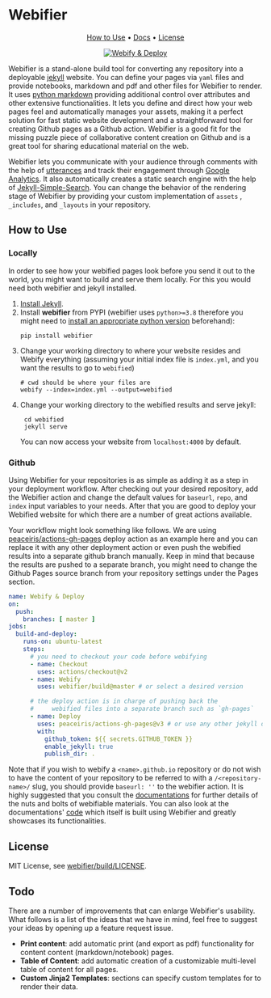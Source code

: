 # Webifier

<p align="center">
  <a href="#how-to-use">How to Use</a> •
  <a href="https://webifier.github.io/">Docs</a> •
  <a href="#license">License</a>
</p>

<p align="center" markdown="1">
    <a href="https://github.com/webifier/build/actions/workflows/python-publish.yml" >
        <img src="https://github.com/webifier/build/actions/workflows/python-publish.yml/badge.svg" alt="Webify & Deploy">
    </a>
</p>

Webifier is a stand-alone build tool for converting any repository into a deployable [jekyll](https://jekyllrb.com/)
website. You can define your pages via `yaml` files and provide notebooks, markdown and pdf and other files for Webifier
to render. It uses [python markdown](https://python-markdown.github.io/)
providing additional control over attributes and other extensive functionalities. It lets you define and direct how your
web pages feel and automatically manages your assets, making it a perfect solution for fast static website development
and a straightforward tool for creating Github pages as a Github action. Webifier is a good fit for the missing puzzle
piece of collaborative content creation on Github and is a great tool for sharing educational material on the web.

Webifier lets you communicate with your audience through comments with the help of [utterances](https://utteranc.es/)
and track their engagement through [Google Analytics](https://analytics.google.com/). It also automatically creates a
static search engine with the help of [Jekyll-Simple-Search](https://github.com/christian-fei/Simple-Jekyll-Search). You
can change the behavior of the rendering stage of Webifier by providing your custom implementation of  `assets`
, `_includes`, and `_layouts` in your repository.

## How to Use

### Locally

In order to see how your webified pages look before you send it out to the world, you might want to build and serve them
locally. For this you would need both webifier and jekyll installed.

1. [Install Jekyll](https://jekyllrb.com/docs/installation/).
2. Install **webifier** from PYPI (webifier uses `python>=3.8` therefore you might need
   to [install an appropriate python version](https://www.python.org/downloads/) beforehand):
   ```shell
   pip install webifier
   ```
3. Change your working directory to where your website resides and Webify everything (assuming your initial index file
   is `index.yml`, and you want the results to go to `webified`)
   ```shell
   # cwd should be where your files are
   webify --index=index.yml --output=webified
   ```
4. Change your working directory to the webified results and serve jekyll:
   ```shell
    cd webified
    jekyll serve
    ```
   You can now access your website from `localhost:4000` by default.

### Github

Using Webifier for your repositories is as simple as adding it as a step in your deployment workflow. After checking out
your desired repository, add the Webifier action and change the default values for `baseurl`, `repo`, and `index` input
variables to your needs. After that you are good to deploy your Webified website for which there are a number of great
actions available.

Your workflow might look something like follows. We are using
[peaceiris/actions-gh-pages](https://github.com/peaceiris/actions-gh-pages) deploy action as an example here and you can
replace it with any other deployment action or even push the webified results into a separate github branch manually.
Keep in mind that because the results are pushed to a separate branch, you might need to change the Github Pages source
branch from your repository settings under the Pages section.

```yaml
name: Webify & Deploy
on:
  push:
    branches: [ master ]
jobs:
  build-and-deploy:
    runs-on: ubuntu-latest
    steps:
      # you need to checkout your code before webifying
      - name: Checkout
        uses: actions/checkout@v2
      - name: Webify
        uses: webifier/build@master # or select a desired version

      # the deploy action is in charge of pushing back the 
      #     webified files into a separate branch such as `gh-pages`
      - name: Deploy
        uses: peaceiris/actions-gh-pages@v3 # or use any other jekyll deploy action
        with:
          github_token: ${{ secrets.GITHUB_TOKEN }}
          enable_jekyll: true
          publish_dir: .
```

Note that if you wish to webify a `<name>.github.io` repository or do not wish to have the content of your repository to
be referred to with a `/<repository-name>/` slug, you should provide `baseurl: ''` to the webifier action. It is highly
suggested that you consult the [documentations](https://webifier.github.io/) for further details of the nuts and bolts
of webifiable materials. You can also look at the documentations'
[code](https://github.com/webifier/webifier.github.io) which itself is built using Webifier and greatly showcases its
functionalities.

## License

MIT License, see [webifier/build/LICENSE](https://github.com/webifier/build/blob/master/LICENSE).

## Todo

There are a number of improvements that can enlarge Webifier's usability. What follows is a list of the ideas that we
have in mind, feel free to suggest your ideas by opening up a feature request issue.

* **Print content**: add automatic print (and export as pdf) functionality for content content (markdown/notebook)
  pages.
* **Table of Content**: add automatic creation of a customizable multi-level table of content for all pages.
* **Custom Jinja2 Templates**: sections can specify custom templates for to render their data.

  
